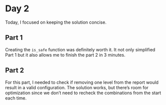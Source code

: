 # Day 2

Today, I focused on keeping the solution concise.

## Part 1
Creating the `is_safe` function was definitely worth it. It not only simplified Part 1 but it also allows me to finish the part 2 in 3 minutes.

## Part 2
For this part, I needed to check if removing one level from the report would result in a valid configuration. The solution works, but there’s room for optimization since we don’t need to recheck the combinations from the start each time.
